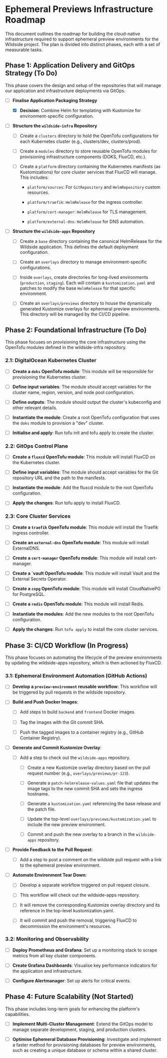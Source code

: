 # Ephemeral Previews Infrastructure Roadmap

This document outlines the roadmap for building the cloud-native infrastructure required to support ephemeral preview environments for the Wildside project. The plan is divided into distinct phases, each with a set of measurable tasks.

## Phase 1: Application Delivery and GitOps Strategy (To Do)

This phase covers the design and setup of the repositories that will manage our application and infrastructure deployments via GitOps.

-   [ ] **Finalise Application Packaging Strategy**
    
    -   [x] **Decision**: Combine Helm for templating with Kustomize for environment-specific configuration.
        
-   [ ] **Structure the `wildside-infra` Repository**
    
    -   [ ] Create a `clusters` directory to hold the OpenTofu configurations for each Kubernetes cluster (e.g., clusters/dev, clusters/prod).
        
    -   [ ] Create a `modules` directory to store reusable OpenTofu modules for provisioning infrastructure components (DOKS, FluxCD, etc.).
        
    -   [ ] Create a `platform` directory containing the Kubernetes manifests (as Kustomizations) for core cluster services that FluxCD will manage. This includes:
        
        -   `platform/sources`: For `GitRepository` and `HelmRepository` custom resources.
            
        -   `platform/traefik`: `HelmRelease` for the ingress controller.
            
        -   `platform/cert-manager`: `HelmRelease` for TLS management.
            
        -   `platform/external-dns`: `HelmRelease` for DNS automation.
            
-   [ ] **Structure the `wildside-apps` Repository**
    
    -   [ ] Create a `base` directory containing the canonical HelmRelease for the Wildside application. This defines the default deployment configuration.
        
    -   [ ] Create an `overlays` directory to manage environment-specific configurations.
        
    -   [ ] Inside `overlays`, create directories for long-lived environments (`production`, `staging`). Each will contain a `kustomization.yaml` and patches to modify the base `HelmRelease` for that specific environment.
        
    -   [ ] Create an `overlays/previews` directory to house the dynamically generated Kustomize overlays for ephemeral preview environments. This directory will be managed by the CI/CD pipeline.


## Phase 2: Foundational Infrastructure (To Do)

This phase focuses on provisioning the core infrastructure using the OpenTofu modules defined in the wildside-infra repository.

### 2.1: DigitalOcean Kubernetes Cluster

-   [ ] **Create a `doks` OpenTofu module**: This module will be responsible for provisioning the Kubernetes cluster.
    
-   [ ] **Define input variables**: The module should accept variables for the cluster name, region, version, and node pool configuration.
    
-   [ ] **Define outputs**: The module should output the cluster's kubeconfig and other relevant details.
    
-   [ ] **Instantiate the module**: Create a root OpenTofu configuration that uses the `doks` module to provision a "dev" cluster.
    
-   [ ] **Initialise and apply**: Run tofu init and tofu apply to create the cluster.

### 2.2: GitOps Control Plane

-   [ ] **Create a `fluxcd` OpenTofu module**: This module will install FluxCD on the Kubernetes cluster.
    
-   [ ] **Define input variables**: The module should accept variables for the Git repository URL and the path to the manifests.
    
-   [ ] **Instantiate the module**: Add the fluxcd module to the root OpenTofu configuration.
    
-   [ ] **Apply the changes**: Run tofu apply to install FluxCD.

### 2.3: Core Cluster Services

-   [ ] **Create a `traefik` OpenTofu module**: This module will install the Traefik ingress controller.
    
-   [ ] **Create an `external-dns` OpenTofu module**: This module will install ExternalDNS.
    
-   [ ] **Create a `cert-manager` OpenTofu module**: This module will install cert-manager.
    
-   [ ] **Create a `vault OpenTofu module**: This module will install Vault and the External Secrets Operator.
    
-   [ ] **Create a `cnpg` OpenTofu module**: This module will install CloudNativePG for PostgreSQL.
    
-   [ ] **Create a `redis` OpenTofu module**: This module will install Redis.
    
-   [ ] **Instantiate the modules**: Add the new modules to the root OpenTofu configuration.
    
-   [ ] **Apply the changes**: Run `tofu apply` to install the core cluster services.


## Phase 3: CI/CD Workflow (In Progress)

This phase focuses on automating the lifecycle of the preview environments by updating the wildside-apps repository, which is then actioned by FluxCD.

### 3.1: Ephemeral Environment Automation (GitHub Actions)

-   [ ] **Develop a `preview-environment` reusable workflow**: This workflow will be triggered by pull requests in the wildside repository.
    
-   [ ] **Build and Push Docker Images**:
    
    -   [ ] Add steps to build `backend` and `frontend` Docker images.
        
    -   [ ] Tag the images with the Git commit SHA.
        
    -   [ ] Push the tagged images to a container registry (e.g., GitHub Container Registry).
        
-   [ ] **Generate and Commit Kustomize Overlay**:
    
    -   [ ] Add a step to check out the `wildside-apps` repository.
        
        -   [ ] Create a new Kustomize overlay directory based on the pull request number (e.g., `overlays/previews/pr-123`).
            
        -   [ ] Generate a `patch-helmrelease-values.yaml` file that updates the image tags to the new commit SHA and sets the ingress hostname.
            
        -   [ ] Generate a `kustomization.yaml` referencing the base release and the patch file.
            
        -   [ ] Update the top-level `overlays/previews/kustomization.yaml` to include the new preview environment.
            
        -   [ ] Commit and push the new overlay to a branch in the `wildside-apps` repository.
        
-   [ ] **Provide Feedback to the Pull Request**:
    
    -   [ ] Add a step to post a comment on the wildside pull request with a link to the ephemeral preview environment.
        
-   [ ] **Automate Environment Tear Down**:
    
    -   [ ] Develop a separate workflow triggered on pull request closure.
        
    -   [ ] This workflow will check out the wildside-apps repository.
        
    -   [ ] It will remove the corresponding Kustomize overlay directory and its reference in the top-level kustomization.yaml.
        
    -   [ ] It will commit and push the removal, triggering FluxCD to decommission the environment's resources.


### 3.2: Monitoring and Observability

-   [ ] **Deploy Prometheus and Grafana**: Set up a monitoring stack to scrape metrics from all key cluster components.
    
-   [ ] **Create Grafana Dashboards**: Visualise key performance indicators for the application and infrastructure.
    
-   [ ] **Configure Alertmanager**: Set up alerts for critical events.


## Phase 4: Future Scalability (Not Started)

This phase includes long-term goals for enhancing the platform's capabilities.

-   [ ] **Implement Multi-Cluster Management**: Extend the GitOps model to manage separate development, staging, and production clusters.
    
-   [ ] **Optimise Ephemeral Database Provisioning**: Investigate and implement a faster method for provisioning databases for preview environments, such as creating a unique database or schema within a shared cluster.
